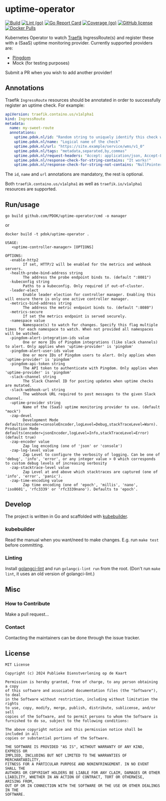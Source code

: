 # uptime-operator

[![Build](https://github.com/PDOK/uptime-operator/actions/workflows/build-and-publish-image.yml/badge.svg)](https://github.com/PDOK/uptime-operator/actions/workflows/build-and-publish-image.yml)
[![Lint (go)](https://github.com/PDOK/uptime-operator/actions/workflows/lint-go.yml/badge.svg)](https://github.com/PDOK/uptime-operator/actions/workflows/lint-go.yml)
[![Go Report Card](https://goreportcard.com/badge/github.com/PDOK/uptime-operator)](https://goreportcard.com/report/github.com/PDOK/uptime-operator)
[![Coverage (go)](https://github.com/PDOK/uptime-operator/wiki/coverage.svg)](https://raw.githack.com/wiki/PDOK/uptime-operator/coverage.html)
[![GitHub license](https://img.shields.io/github/license/PDOK/uptime-operator)](https://github.com/PDOK/uptime-operator/blob/master/LICENSE)
[![Docker Pulls](https://img.shields.io/docker/pulls/pdok/uptime-operator.svg)](https://hub.docker.com/r/pdok/uptime-operator)

Kubernetes Operator to watch [Traefik](https://github.com/traefik/traefik) IngressRoute(s) and register these with a (SaaS) uptime monitoring provider.
Currently supported providers are:
- [Pingdom](https://www.pingdom.com/)
- Mock (for testing purposes)

Submit a PR when you wish to add another provider!

## Annotations

Traefik `IngressRoute` resources should be annotated in order to successfully register an uptime check. For example:

```yaml
apiVersion: traefik.containo.us/v1alpha1
kind: IngressRoute
metadata:
  name: my-sweet-route
  annotations:
    uptime.pdok.nl/id: "Random string to uniquely identify this check with the provider"
    uptime.pdok.nl/name: "Logical name of the check"
    uptime.pdok.nl/url: "https://site.example/service/wms/v1_0"
    uptime.pdok.nl/tags: "metadata,separated,by,commas"
    uptime.pdok.nl/request-headers: "Accept: application/json, Accept-Language: en"
    uptime.pdok.nl/response-check-for-string-contains: "It works!"
    uptime.pdok.nl/response-check-for-string-not-contains: "NullPointerException"
```

The `id`, `name` and `url` annotations are mandatory, the rest is optional.

Both `traefik.containo.us/v1alpha1` as well as `traefik.io/v1alpha1` resources are supported.

## Run/usage

```shell
go build github.com/PDOK/uptime-operator/cmd -o manager
```

or

```shell
docker build -t pdok/uptime-operator .
```

```text
USAGE:
   <uptime-controller-manager> [OPTIONS]

OPTIONS:
  -enable-http2
        If set, HTTP/2 will be enabled for the metrics and webhook servers.
  -health-probe-bind-address string
        The address the probe endpoint binds to. (default ":8081")
  -kubeconfig string
        Paths to a kubeconfig. Only required if out-of-cluster.
  -leader-elect
        Enable leader election for controller manager. Enabling this will ensure there is only one active controller manager.
  -metrics-bind-address string
        The address the metric endpoint binds to. (default ":8080")
  -metrics-secure
        If set the metrics endpoint is served securely.
  -namespace value
        Namespace(s) to watch for changes. Specify this flag multiple times for each namespace to watch. When not provided all namespaces will be watched.
  -pingdom-alert-integration-ids value
        One or more IDs of Pingdom integrations (like slack channels) to alert. Only applies when 'uptime-provider' is 'pingdom'
  -pingdom-alert-user-ids value
        One or more IDs of Pingdom users to alert. Only applies when 'uptime-provider' is 'pingdom'
  -pingdom-api-token string
        The API token to authenticate with Pingdom. Only applies when 'uptime-provider' is 'pingdom'
  -slack-channel string
        The Slack Channel ID for posting updates when uptime checks are mutated.
  -slack-webhook-url string
        The webhook URL required to post messages to the given Slack channel.
  -uptime-provider string
        Name of the (SaaS) uptime monitoring provider to use. (default "mock")
  -zap-devel
        Development Mode defaults(encoder=consoleEncoder,logLevel=Debug,stackTraceLevel=Warn). Production Mode defaults(encoder=jsonEncoder,logLevel=Info,stackTraceLevel=Error) (default true)
  -zap-encoder value
        Zap log encoding (one of 'json' or 'console')
  -zap-log-level value
        Zap Level to configure the verbosity of logging. Can be one of 'debug', 'info', 'error', or any integer value > 0 which corresponds to custom debug levels of increasing verbosity
  -zap-stacktrace-level value
        Zap Level at and above which stacktraces are captured (one of 'info', 'error', 'panic').
  -zap-time-encoding value
        Zap time encoding (one of 'epoch', 'millis', 'nano', 'iso8601', 'rfc3339' or 'rfc3339nano'). Defaults to 'epoch'.
```

## Develop

The project is written in Go and scaffolded with [kubebuilder](https://kubebuilder.io).

### kubebuilder

Read the manual when you want/need to make changes.
E.g. run `make test` before committing.

### Linting

Install [golangci-lint](https://golangci-lint.run/usage/install/) and run `golangci-lint run`
from the root.
(Don't run `make lint`, it uses an old version of golangci-lint.)

## Misc

### How to Contribute

Make a pull request...

### Contact

Contacting the maintainers can be done through the issue tracker.

## License

```text
MIT License

Copyright (c) 2024 Publieke Dienstverlening op de Kaart

Permission is hereby granted, free of charge, to any person obtaining a copy
of this software and associated documentation files (the "Software"), to deal
in the Software without restriction, including without limitation the rights
to use, copy, modify, merge, publish, distribute, sublicense, and/or sell
copies of the Software, and to permit persons to whom the Software is
furnished to do so, subject to the following conditions:

The above copyright notice and this permission notice shall be included in all
copies or substantial portions of the Software.

THE SOFTWARE IS PROVIDED "AS IS", WITHOUT WARRANTY OF ANY KIND, EXPRESS OR
IMPLIED, INCLUDING BUT NOT LIMITED TO THE WARRANTIES OF MERCHANTABILITY,
FITNESS FOR A PARTICULAR PURPOSE AND NONINFRINGEMENT. IN NO EVENT SHALL THE
AUTHORS OR COPYRIGHT HOLDERS BE LIABLE FOR ANY CLAIM, DAMAGES OR OTHER
LIABILITY, WHETHER IN AN ACTION OF CONTRACT, TORT OR OTHERWISE, ARISING FROM,
OUT OF OR IN CONNECTION WITH THE SOFTWARE OR THE USE OR OTHER DEALINGS IN THE
SOFTWARE.
```


